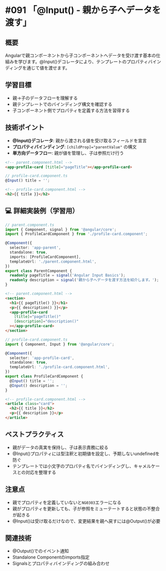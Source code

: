 # #091 「@Input() - 親から子へデータを渡す」

## 概要
Angularで親コンポーネントから子コンポーネントへデータを受け渡す基本の仕組みを学びます。@Input()デコレータにより、テンプレートのプロパティバインディングを通じて値を渡せます。

## 学習目標
- 親→子のデータフローを理解する
- 親テンプレートでのバインディング構文を確認する
- 子コンポーネント側でプロパティを定義する方法を習得する

## 技術ポイント
- **@Input()デコレータ**: 親から渡される値を受け取るフィールドを宣言
- **プロパティバインディング**: `[childProp]="parentValue"` の構文
- **単方向データフロー**: 親が値を管理し、子は参照だけ行う


```html
<!-- parent.component.html -->
<app-profile-card [title]="pageTitle"></app-profile-card>
```

```typescript
// profile-card.component.ts
@Input() title = '';
```

```html
<!-- profile-card.component.html -->
<h2>{{ title }}</h2>
```

## 💻 詳細実装例（学習用）
```typescript
// parent.component.ts
import { Component, signal } from '@angular/core';
import { ProfileCardComponent } from './profile-card.component';

@Component({
  selector: 'app-parent',
  standalone: true,
  imports: [ProfileCardComponent],
  templateUrl: './parent.component.html',
})
export class ParentComponent {
  readonly pageTitle = signal('Angular Input Basics');
  readonly description = signal('親から子へデータを渡す方法を紹介します。');
}
```

```html
<!-- parent.component.html -->
<section>
  <h1>{{ pageTitle() }}</h1>
  <p>{{ description() }}</p>
  <app-profile-card
    [title]="pageTitle()"
    [description]="description()"
  ></app-profile-card>
</section>
```

```typescript
// profile-card.component.ts
import { Component, Input } from '@angular/core';

@Component({
  selector: 'app-profile-card',
  standalone: true,
  templateUrl: './profile-card.component.html',
})
export class ProfileCardComponent {
  @Input() title = '';
  @Input() description = '';
}
```

```html
<!-- profile-card.component.html -->
<article class="card">
  <h2>{{ title }}</h2>
  <p>{{ description }}</p>
</article>
```

## ベストプラクティス
- 親がデータの真実を保持し、子は表示責務に絞る
- @Input()プロパティには型注釈と初期値を設定し、予期しないundefinedを防ぐ
- テンプレートでは小文字のプロパティ名でバインディングし、キャメルケースとの対応を整理する

## 注意点
- 親でプロパティを定義していないと`NG0303`エラーになる
- 親がプロパティを更新しても、子が参照をミューテートすると状態の不整合が起きる
- @Input()は受け取るだけなので、変更結果を親へ戻すには@Output()が必要

## 関連技術
- @Output()でのイベント通知
- Standalone Componentのimports指定
- Signalsとプロパティバインディングの組み合わせ
